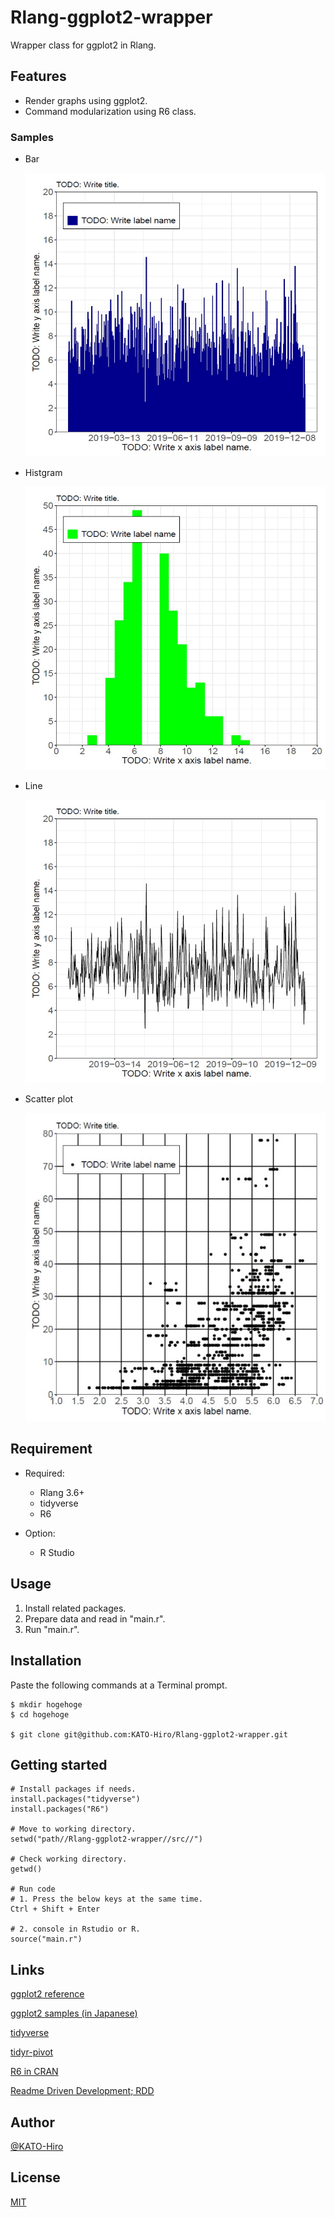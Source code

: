 # Rlang-ggplot2-wrapper

Wrapper class for ggplot2 in Rlang.

## Features

- Render graphs using ggplot2.
- Command modularization using R6 class.

### Samples

- Bar

  ![Bar](screenshots/bar_graph.jpg)

- Histgram

  ![Histgram](screenshots/histgram.jpg)

- Line

  ![Line](screenshots/line_graph.jpg)

- Scatter plot

  ![ScatterPlot](screenshots/scatter_plot.jpg)

## Requirement

- Required:
  - Rlang 3.6+
  - tidyverse
  - R6

- Option:
  - R Studio

## Usage

1. Install related packages.
2. Prepare data and read in "main.r".
3. Run "main.r".

## Installation

Paste the following commands at a Terminal prompt.

```terminal
$ mkdir hogehoge
$ cd hogehoge

$ git clone git@github.com:KATO-Hiro/Rlang-ggplot2-wrapper.git
```

## Getting started

```rsudio console
# Install packages if needs.
install.packages("tidyverse")
install.packages("R6")

# Move to working directory.
setwd("path//Rlang-ggplot2-wrapper//src//")

# Check working directory.
getwd()

# Run code
# 1. Press the below keys at the same time.
Ctrl + Shift + Enter

# 2. console in Rstudio or R.
source("main.r")
```

## Links

[ggplot2 reference](https://ggplot2.tidyverse.org/reference/)

[ggplot2 samples (in Japanese)](https://mrunadon.github.io/%E6%A6%82%E8%A6%81%E3%82%92%E3%81%8A%E3%81%95%E3%81%88%E3%81%A6ggplot2%E3%82%92%E4%BD%BF%E3%81%84%E3%81%93%E3%81%AA%E3%81%99%E3%83%81%E3%83%A5%E3%83%BC%E3%83%88%E3%83%AA%E3%82%A2%E3%83%AB%E3%81%A8%E3%82%B3%E3%83%BC%E3%83%89%E9%9B%86/)

[tidyverse](https://www.tidyverse.org/packages/)

[tidyr-pivot](https://speakerdeck.com/yutannihilation/tidyr-pivot)

[R6 in CRAN](https://cran.r-project.org/web/packages/R6/R6.pdf)

[Readme Driven Development; RDD](https://qiita.com/b4b4r07/items/c80d53db9a0fd59086ec)

## Author

[@KATO-Hiro](https://twitter.com/k_hiro1818)

## License

[MIT](http://KATO-Hiro.mit-license.org)
